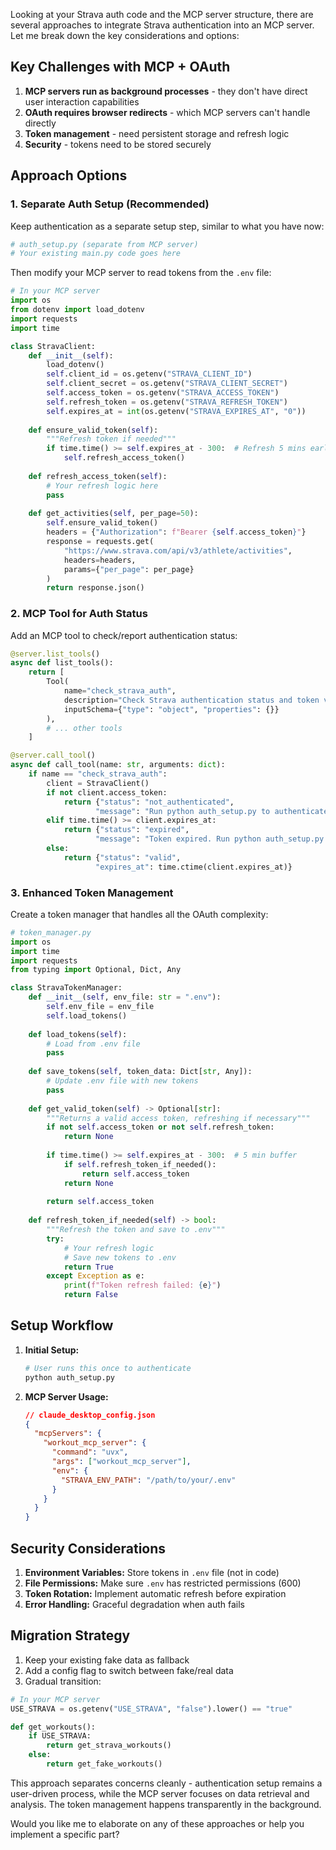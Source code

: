 Looking at your Strava auth code and the MCP server structure, there are several approaches to integrate Strava authentication into an MCP server. Let me break down the key considerations and options:

## Key Challenges with MCP + OAuth

1. **MCP servers run as background processes** - they don't have direct user interaction capabilities
2. **OAuth requires browser redirects** - which MCP servers can't handle directly
3. **Token management** - need persistent storage and refresh logic
4. **Security** - tokens need to be stored securely

## Approach Options

### 1. **Separate Auth Setup (Recommended)**

Keep authentication as a separate setup step, similar to what you have now:

```python
# auth_setup.py (separate from MCP server)
# Your existing main.py code goes here
```

Then modify your MCP server to read tokens from the `.env` file:

```python
# In your MCP server
import os
from dotenv import load_dotenv
import requests
import time

class StravaClient:
    def __init__(self):
        load_dotenv()
        self.client_id = os.getenv("STRAVA_CLIENT_ID")
        self.client_secret = os.getenv("STRAVA_CLIENT_SECRET")
        self.access_token = os.getenv("STRAVA_ACCESS_TOKEN")
        self.refresh_token = os.getenv("STRAVA_REFRESH_TOKEN")
        self.expires_at = int(os.getenv("STRAVA_EXPIRES_AT", "0"))
    
    def ensure_valid_token(self):
        """Refresh token if needed"""
        if time.time() >= self.expires_at - 300:  # Refresh 5 mins early
            self.refresh_access_token()
    
    def refresh_access_token(self):
        # Your refresh logic here
        pass
    
    def get_activities(self, per_page=50):
        self.ensure_valid_token()
        headers = {"Authorization": f"Bearer {self.access_token}"}
        response = requests.get(
            "https://www.strava.com/api/v3/athlete/activities",
            headers=headers,
            params={"per_page": per_page}
        )
        return response.json()
```

### 2. **MCP Tool for Auth Status**

Add an MCP tool to check/report authentication status:

```python
@server.list_tools()
async def list_tools():
    return [
        Tool(
            name="check_strava_auth",
            description="Check Strava authentication status and token validity",
            inputSchema={"type": "object", "properties": {}}
        ),
        # ... other tools
    ]

@server.call_tool()
async def call_tool(name: str, arguments: dict):
    if name == "check_strava_auth":
        client = StravaClient()
        if not client.access_token:
            return {"status": "not_authenticated", 
                   "message": "Run python auth_setup.py to authenticate"}
        elif time.time() >= client.expires_at:
            return {"status": "expired", 
                   "message": "Token expired. Run python auth_setup.py to refresh"}
        else:
            return {"status": "valid", 
                   "expires_at": time.ctime(client.expires_at)}
```

### 3. **Enhanced Token Management**

Create a token manager that handles all the OAuth complexity:

```python
# token_manager.py
import os
import time
import requests
from typing import Optional, Dict, Any

class StravaTokenManager:
    def __init__(self, env_file: str = ".env"):
        self.env_file = env_file
        self.load_tokens()
    
    def load_tokens(self):
        # Load from .env file
        pass
    
    def save_tokens(self, token_data: Dict[str, Any]):
        # Update .env file with new tokens
        pass
    
    def get_valid_token(self) -> Optional[str]:
        """Returns a valid access token, refreshing if necessary"""
        if not self.access_token or not self.refresh_token:
            return None
        
        if time.time() >= self.expires_at - 300:  # 5 min buffer
            if self.refresh_token_if_needed():
                return self.access_token
            return None
        
        return self.access_token
    
    def refresh_token_if_needed(self) -> bool:
        """Refresh the token and save to .env"""
        try:
            # Your refresh logic
            # Save new tokens to .env
            return True
        except Exception as e:
            print(f"Token refresh failed: {e}")
            return False
```

## Setup Workflow

1. **Initial Setup:**
   ```bash
   # User runs this once to authenticate
   python auth_setup.py
   ```

2. **MCP Server Usage:**
   ```json
   // claude_desktop_config.json
   {
     "mcpServers": {
       "workout_mcp_server": {
         "command": "uvx",
         "args": ["workout_mcp_server"],
         "env": {
           "STRAVA_ENV_PATH": "/path/to/your/.env"
         }
       }
     }
   }
   ```

## Security Considerations

1. **Environment Variables:** Store tokens in `.env` file (not in code)
2. **File Permissions:** Make sure `.env` has restricted permissions (600)
3. **Token Rotation:** Implement automatic refresh before expiration
4. **Error Handling:** Graceful degradation when auth fails

## Migration Strategy

1. Keep your existing fake data as fallback
2. Add a config flag to switch between fake/real data
3. Gradual transition:

```python
# In your MCP server
USE_STRAVA = os.getenv("USE_STRAVA", "false").lower() == "true"

def get_workouts():
    if USE_STRAVA:
        return get_strava_workouts()
    else:
        return get_fake_workouts()
```

This approach separates concerns cleanly - authentication setup remains a user-driven process, while the MCP server focuses on data retrieval and analysis. The token management happens transparently in the background.

Would you like me to elaborate on any of these approaches or help you implement a specific part?